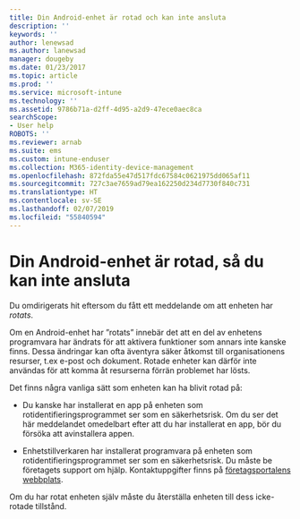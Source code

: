 ```yaml
---
title: Din Android-enhet är rotad och kan inte ansluta
description: ''
keywords: ''
author: lenewsad
ms.author: lanewsad
manager: dougeby
ms.date: 01/23/2017
ms.topic: article
ms.prod: ''
ms.service: microsoft-intune
ms.technology: ''
ms.assetid: 9786b71a-d2ff-4d95-a2d9-47ece0aec8ca
searchScope:
- User help
ROBOTS: ''
ms.reviewer: arnab
ms.suite: ems
ms.custom: intune-enduser
ms.collection: M365-identity-device-management
ms.openlocfilehash: 872fda55e47d517fdc67584c0621975dd065af11
ms.sourcegitcommit: 727c3ae7659ad79ea162250d234d7730f840c731
ms.translationtype: HT
ms.contentlocale: sv-SE
ms.lasthandoff: 02/07/2019
ms.locfileid: "55840594"
---
```

# <a name="your-android-device-is-rooted-so-you-cant-connect"></a>Din Android-enhet är rotad, så du kan inte ansluta

Du omdirigerats hit eftersom du fått ett meddelande om att enheten har _rotats_.

Om en Android-enhet har ”rotats” innebär det att en del av enhetens programvara har ändrats för att aktivera funktioner som annars inte kanske finns. Dessa ändringar kan ofta äventyra säker åtkomst till organisationens resurser, t.ex e-post och dokument. Rotade enheter kan därför inte användas för att komma åt resurserna förrän problemet har lösts.  

Det finns några vanliga sätt som enheten kan ha blivit rotad på:

- Du kanske har installerat en app på enheten som rotidentifieringsprogrammet ser som en säkerhetsrisk. Om du ser det här meddelandet omedelbart efter att du har installerat en app, bör du försöka att avinstallera appen.

- Enhetstillverkaren har installerat programvara på enheten som rotidentifieringsprogrammet ser som en säkerhetsrisk. Du måste be företagets support om hjälp. Kontaktuppgifter finns på [företagsportalens webbplats](https://go.microsoft.com/fwlink/?linkid=2010980).

Om du har rotat enheten själv måste du återställa enheten till dess icke-rotade tillstånd.
